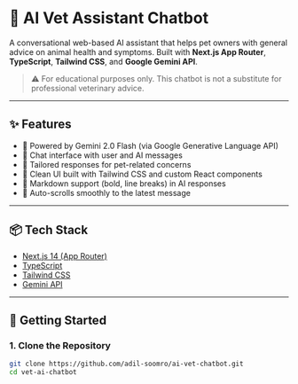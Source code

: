 # 🐾 AI Vet Assistant Chatbot

A conversational web-based AI assistant that helps pet owners with general advice on animal health and symptoms. Built with **Next.js App Router**, **TypeScript**, **Tailwind CSS**, and **Google Gemini API**.

> ⚠️ For educational purposes only. This chatbot is not a substitute for professional veterinary advice.

---

## ✨ Features

- 🧠 Powered by Gemini 2.0 Flash (via Google Generative Language API)
- 💬 Chat interface with user and AI messages
- 🐶 Tailored responses for pet-related concerns
- 🎨 Clean UI built with Tailwind CSS and custom React components
- 📜 Markdown support (bold, line breaks) in AI responses
- 🔽 Auto-scrolls smoothly to the latest message

---

## 📦 Tech Stack

- [Next.js 14 (App Router)](https://nextjs.org/docs)
- [TypeScript](https://www.typescriptlang.org/)
- [Tailwind CSS](https://tailwindcss.com/)
- [Gemini API](https://ai.google.dev/)

---

## 🚀 Getting Started

### 1. Clone the Repository

```bash
git clone https://github.com/adil-soomro/ai-vet-chatbot.git
cd vet-ai-chatbot
```
